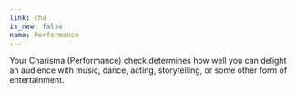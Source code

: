 ```yaml
---
link: cha
is_new: false
name: Performance
---
```

Your Charisma (Performance) check determines how well you can delight an audience with music, dance,
acting, storytelling, or some other form of entertainment.
